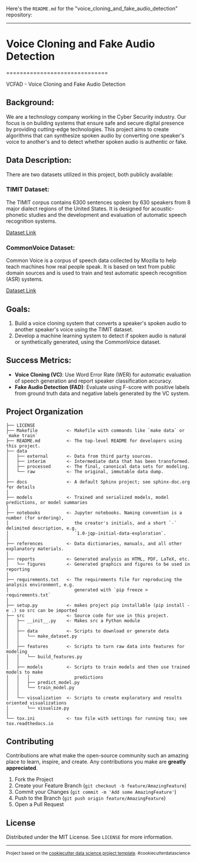 Here's the `README.md` for the "voice_cloning_and_fake_audio_detection" repository:

---

# Voice Cloning and Fake Audio Detection
==============================

VCFAD - Voice Cloning and Fake Audio Detection

## Background:
We are a technology company working in the Cyber Security industry. Our focus is on building systems that ensure safe and secure digital presence by providing cutting-edge technologies. This project aims to create algorithms that can synthesize spoken audio by converting one speaker's voice to another's and to detect whether spoken audio is authentic or fake.

## Data Description:
There are two datasets utilized in this project, both publicly available:

### TIMIT Dataset:
The TIMIT corpus contains 6300 sentences spoken by 630 speakers from 8 major dialect regions of the United States. It is designed for acoustic-phonetic studies and the development and evaluation of automatic speech recognition systems.

[Dataset Link](https://github.com/philipperemy/timit)

### CommonVoice Dataset:
Common Voice is a corpus of speech data collected by Mozilla to help teach machines how real people speak. It is based on text from public domain sources and is used to train and test automatic speech recognition (ASR) systems.

[Dataset Link](https://commonvoice.mozilla.org/en/datasets)

## Goals:
1. Build a voice cloning system that converts a speaker's spoken audio to another speaker's voice using the TIMIT dataset.
2. Develop a machine learning system to detect if spoken audio is natural or synthetically generated, using the CommonVoice dataset.

## Success Metrics:
- **Voice Cloning (VC)**: Use Word Error Rate (WER) for automatic evaluation of speech generation and report speaker classification accuracy.
- **Fake Audio Detection (FAD)**: Evaluate using F-score with positive labels from ground truth data and negative labels generated by the VC system.

## Project Organization
```
├── LICENSE
├── Makefile           <- Makefile with commands like `make data` or `make train`
├── README.md          <- The top-level README for developers using this project.
├── data
│   ├── external       <- Data from third party sources.
│   ├── interim        <- Intermediate data that has been transformed.
│   ├── processed      <- The final, canonical data sets for modeling.
│   └── raw            <- The original, immutable data dump.
│
├── docs               <- A default Sphinx project; see sphinx-doc.org for details
│
├── models             <- Trained and serialized models, model predictions, or model summaries
│
├── notebooks          <- Jupyter notebooks. Naming convention is a number (for ordering),
│                         the creator's initials, and a short `-` delimited description, e.g.
│                         `1.0-jqp-initial-data-exploration`.
│
├── references         <- Data dictionaries, manuals, and all other explanatory materials.
│
├── reports            <- Generated analysis as HTML, PDF, LaTeX, etc.
│   └── figures        <- Generated graphics and figures to be used in reporting
│
├── requirements.txt   <- The requirements file for reproducing the analysis environment, e.g.
│                         generated with `pip freeze > requirements.txt`
│
├── setup.py           <- makes project pip installable (pip install -e .) so src can be imported
├── src                <- Source code for use in this project.
│   ├── __init__.py    <- Makes src a Python module
│   │
│   ├── data           <- Scripts to download or generate data
│   │   └── make_dataset.py
│   │
│   ├── features       <- Scripts to turn raw data into features for modeling
│   │   └── build_features.py
│   │
│   ├── models         <- Scripts to train models and then use trained models to make
│   │   │                 predictions
│   │   ├── predict_model.py
│   │   └── train_model.py
│   │
│   └── visualization  <- Scripts to create exploratory and results oriented visualizations
│       └── visualize.py
│
└── tox.ini            <- tox file with settings for running tox; see tox.readthedocs.io
```

## Contributing
Contributions are what make the open-source community such an amazing place to learn, inspire, and create. Any contributions you make are **greatly appreciated**.

1. Fork the Project
2. Create your Feature Branch (`git checkout -b feature/AmazingFeature`)
3. Commit your Changes (`git commit -m 'Add some AmazingFeature'`)
4. Push to the Branch (`git push origin feature/AmazingFeature`)
5. Open a Pull Request

## License
Distributed under the MIT License. See `LICENSE` for more information.

---

<p><small>Project based on the <a target="_blank" href="https://drivendata.github.io/cookiecutter-data-science/">cookiecutter data science project template</a>. #cookiecutterdatascience</small></p>
